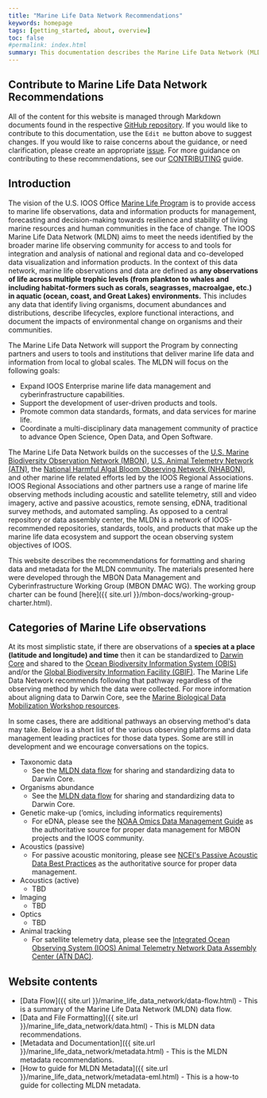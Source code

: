 ```yaml
---
title: "Marine Life Data Network Recommendations"
keywords: homepage
tags: [getting_started, about, overview]
toc: false
#permalink: index.html
summary: This documentation describes the Marine Life Data Network (MLDN) data and file formatting recommendations.
---
```


## Contribute to Marine Life Data Network Recommendations

All of the content for this website is managed through Markdown documents found in the respective [GitHub repository](https://github.com/ioos/marine_life_data_network/tree/gh-pages). If you would like to contribute to this documentation, use the `Edit me` button above to suggest changes. If you would like to raise concerns about the guidance, or need clarification, please create an appropriate [issue](https://github.com/ioos/marine_life_data_network/issues/new). For more guidance on contributing to these recommendations, see our [CONTRIBUTING](https://github.com/ioos/marine_life_data_network/blob/gh-pages/CONTRIBUTING.md) guide.

## Introduction

The vision of the U.S. IOOS Office [Marine Life Program](https://ioos.noaa.gov/ioos-in-action/marine-life/) is to provide access to marine life observations, data and information products for management, forecasting and decision-making towards resilience and stability of living marine resources and human communities in the face of change. The IOOS Marine Life Data Network (MLDN) aims to meet the needs identified by the broader marine life observing community for access to and tools for integration and analysis of national and regional data and co-developed data visualization and information products. In the context of this data network, marine life observations and data are defined as **any observations of life across multiple trophic levels (from plankton to whales and including habitat-formers such as corals, seagrasses, macroalgae, etc.) in aquatic (ocean, coast, and Great Lakes) environments.** This includes any data that identify living organisms, document abundances and distributions, describe lifecycles, explore functional interactions, and document the impacts of environmental change on organisms and their communities.

The Marine Life Data Network will support the Program by connecting partners and users to tools and institutions that deliver marine life data and information from local to global scales. The MLDN will focus on the following goals: 
- Expand IOOS Enterprise marine life data management and cyberinfrastructure capabilities.
- Support the development of user-driven products and tools.
- Promote common data standards, formats, and data services for marine life.
- Coordinate a multi-disciplinary data management community of practice to advance Open Science, Open Data, and Open Software.

The Marine Life Data Network builds on the successes of the [U.S. Marine Biodiversity Observation Network (MBON)](https://marinebon.org/us-mbon/), [U.S. Animal Telemetry Network (ATN)](https://atn.ioos.us/), the [National Harmful Algal Bloom Observing Network (NHABON)](https://ioosassociation.org/nhabon/), and other marine life related efforts led by the IOOS Regional Associations. IOOS Regional Associations and other partners use a range of marine life observing methods including acoustic and satellite telemetry, still and video imagery, active and passive acoustics, remote sensing, eDNA, traditional survey methods, and automated sampling. As opposed to a central repository or data assembly center, the MLDN is a network of IOOS-recommended repositories, standards, tools, and products that make up the marine life data ecosystem and support the ocean observing system objectives of IOOS.

This website describes the recommendations for formatting and sharing data and metadata for the MLDN community. The materials presented here were developed through the MBON Data Management and Cyberinfrastructure Working Group (MBON DMAC WG). The working group charter can be found [here]({{ site.url }}/mbon-docs/working-group-charter.html). 

## Categories of Marine Life observations

At its most simplistic state, if there are observations of a **species at a place (latitude and longitude) and time** then it can be standardized to [Darwin Core](https://dwc.tdwg.org/) and shared to the [Ocean Biodiversity Information System (OBIS)](https://obis.org/) and/or the [Global Biodiversity Information Facility (GBIF)](https://www.gbif.org/). The Marine Life Data Network recommends following that pathway regardless of the observing method by which the data were collected. For more information about aligning data to Darwin Core, see the [Marine Biological Data Mobilization Workshop resources](https://ioos.github.io/bio_mobilization_workshop/).

In some cases, there are additional pathways an observing method's data may take. Below is a short list of the various observing platforms and data management leading practices for those data types. Some are still in development and we encourage conversations on the topics.

- Taxonomic data
  - See the [MLDN data flow](https://ioos.github.io/marine_life_data_network/data-flow.html) for sharing and standardizing data to Darwin Core. 
- Organisms abundance
  - See the [MLDN data flow](https://ioos.github.io/marine_life_data_network/data-flow.html) for sharing and standardizing data to Darwin Core. 
- Genetic make-up (‘omics, including informatics requirements)
  - For eDNA, please see the [NOAA Omics Data Management Guide](https://noaa-omics-dmg.readthedocs.io/en/latest/) as the authoritative source for proper data management for MBON projects and the IOOS community.
- Acoustics (passive)
  - For passive acoustic monitoring, please see [NCEI's Passive Acoustic Data Best Practices](https://www.ncei.noaa.gov/products/passive-acoustic-data#tab-3561) as the authoritative source for proper data management.
- Acoustics (active)
  - TBD
- Imaging
  - TBD
- Optics
  - TBD 
- Animal tracking
  - For satellite telemetry data, please see the [Integrated Ocean Observing System (IOOS) Animal Telemetry Network Data Assembly Center (ATN DAC)](https://atn.ioos.us/help/).

## Website contents
- [Data Flow]({{ site.url }}/marine_life_data_network/data-flow.html) - This is a summary of the Marine Life Data Network (MLDN) data flow.
- [Data and File Formatting]({{ site.url }}/marine_life_data_network/data.html) - This is MLDN data recommendations.
- [Metadata and Documentation]({{ site.url }}/marine_life_data_network/metadata.html) - This is the MLDN metadata recommendations.
- [How to guide for MLDN Metadata]({{ site.url }}/marine_life_data_network/metadata-eml.html) - This is a how-to guide for collecting MLDN metadata.
